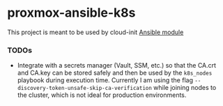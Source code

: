 # proxmox-ansible-k8s

This project is meant to be used by cloud-init [Ansible module](https://docs.cloud-init.io/en/latest/reference/modules.html#ansible)

### TODOs
- Integrate with a secrets manager (Vault, SSM, etc.) so that the CA.crt and CA.key can be stored safely and then be used by the `k8s_nodes` playbook during execution time. Currently I am using the flag `--discovery-token-unsafe-skip-ca-verification` while joining nodes to the cluster, which is not ideal for production environments.
